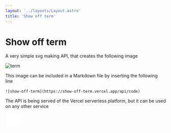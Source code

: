 ```yaml
---
layout: '../layouts/Layout.astro'
title: 'Show off term'
---
```


# Show off term

A very simple svg making API, that creates the following image

![term](https://show-off-term.vercel.app/api/code)

This image can be included in a Markdown file by inserting the following line

`![show-off-term](https://show-off-term.vercel.app/api/code)`

The API is being served of the Vercel serverless platform, but it can be used on any
other service

[![github-logo](public/github-mark-white.svg)](https://github.com/Darckfast/show-off-term)
